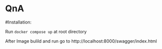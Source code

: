 # QnA

#Installation:

Run `docker compose up` at root directory

After Image bulild and run go to <a>http://localhost:8000/swagger/index.html</a>